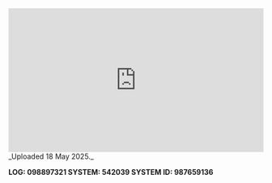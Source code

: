 
<iframe 
  src="https://drive.google.com/file/d/1WvidY_nj3Gf4KcX-uXbHjKbMayQY59Hu/preview"  
  style="width:100%; aspect-ratio:16/9; border:0;"
  allowfullscreen>
</iframe>
_Uploaded 18 May 2025._

**LOG: 098897321
SYSTEM: 542039
SYSTEM ID: 987659136**
